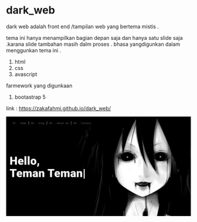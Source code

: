 # dark_web
dark web adalah front end /tampilan web yang bertema mistis .

tema ini hanya menampilkan bagian depan saja dan hanya satu slide saja .karana slide tambahan masih dalm proses .
bhasa yangdigunkan dalam menggunkan tema ini .
1. html
2. css
3. avascript

farmework yang digunkaan 
1. bootastrap 5


link : https://zakafahmi.github.io/dark_web/

![gambar](https://github.com/ZakaFahmi/dark_web/blob/main/gambar.jpeg)
